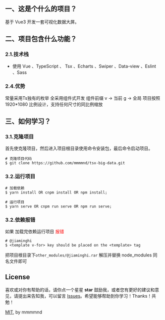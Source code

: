 ## 一、这是个什么的项目？

基于 Vue3 开发一套可视化数据大屏。

## 二、项目包含什么功能？

### 2.1.技术栈

* 使用 Vue 、TypeScript 、 Tsx 、Echarts 、Swiper 、Data-view 、Eslint 、Sass

### 2.4.优势

常量采用Ts独有的枚举
全采用组件式开发 组件前缀 v -> 当前 g -> 全局
项目按照 1920*1080 比例设计，支持任何尺寸的同比例缩放

## 三、如何学习？

### 3.1.克隆项目

首先使克隆项目，然后进入项目根目录使用命令安装包，最后命令启动项目。

```
# 克隆项目代码
$ git clone https://github.com/mmmmnd/tsx-big-data.git
```

### 3.2.运行项目

```
# 加载依赖
$ yarn install OR cnpm install OR npm install;
```

```
# 运行项目
$ yarn serve OR cnpm run serve OR npm run serve;
```
### 3.2.依赖报错
如果 加载完依赖运行项目 <font color='red'> 报错 </font>

```
# @jiaminghi
$ <template v-for> key should be placed on the <template> tag
```

把项目根目录下`other_modules/@jiaminghi.rar` 解压并替换 node_modules 同名文件即可

## License

喜欢或对你有帮助的话，请你点一个星星 **star** 鼓励我，或者您有更好的建议和意见，请提出来告知我，可以留言 [Issues](https://github.com/mmmmnd/tsx-big-data/issues/new)。希望能够帮助到你学习！Thanks！共勉！

[MIT](https://github.com/mmmmnd/tsx-big-data/blob/master/LICENSE), by mmmmnd
